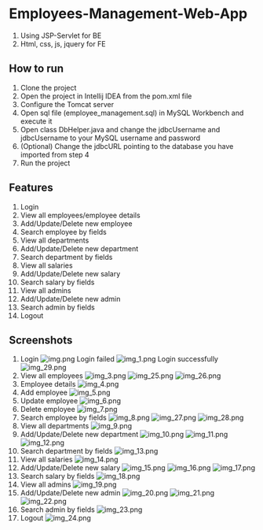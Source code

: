 # Employees-Management-Web-App
1. Using JSP-Servlet for BE
2. Html, css, js, jquery for FE

## How to run
1. Clone the project
2. Open the project in Intellij IDEA from the pom.xml file
3. Configure the Tomcat server
4. Open sql file (employee_management.sql) in MySQL Workbench and execute it
5. Open class DbHelper.java and change the jdbcUsername and jdbcUsername to your MySQL username and password
6. (Optional) Change the jdbcURL pointing to the database you have imported from step 4
7. Run the project

## Features
1. Login
2. View all employees/employee details
3. Add/Update/Delete new employee
4. Search employee by fields
5. View all departments
6. Add/Update/Delete new department
7. Search department by fields
8. View all salaries
9. Add/Update/Delete new salary
10. Search salary by fields
11. View all admins
12. Add/Update/Delete new admin
13. Search admin by fields
14. Logout

## Screenshots
1. Login
![img.png](img.png)
Login failed
![img_1.png](img_1.png)
Login successfully
![img_29.png](img_29.png)
2. View all employees
![img_3.png](img_3.png)
![img_25.png](img_25.png)
![img_26.png](img_26.png)
3. Employee details
![img_4.png](img_4.png)
4. Add employee
![img_5.png](img_5.png)
5. Update employee
![img_6.png](img_6.png)
6. Delete employee
![img_7.png](img_7.png)
7. Search employee by fields
![img_8.png](img_8.png)
![img_27.png](img_27.png)
![img_28.png](img_28.png)
8. View all departments
![img_9.png](img_9.png)
9. Add/Update/Delete new department
![img_10.png](img_10.png)
![img_11.png](img_11.png)
![img_12.png](img_12.png)
10. Search department by fields
![img_13.png](img_13.png)
11. View all salaries
![img_14.png](img_14.png)
12. Add/Update/Delete new salary
![img_15.png](img_15.png)
![img_16.png](img_16.png)
![img_17.png](img_17.png)
13. Search salary by fields
![img_18.png](img_18.png)
14. View all admins
![img_19.png](img_19.png)
15. Add/Update/Delete new admin
![img_20.png](img_20.png)
![img_21.png](img_21.png)
![img_22.png](img_22.png)
16. Search admin by fields
![img_23.png](img_23.png)
17. Logout
![img_24.png](img_24.png)

